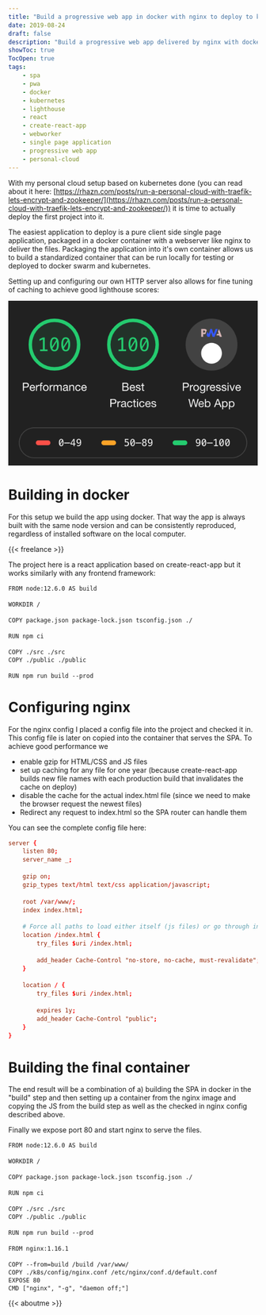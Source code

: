 ```yaml
---
title: "Build a progressive web app in docker with nginx to deploy to kubernetes or docker swarm"
date: 2019-08-24
draft: false
description: "Build a progressive web app delivered by nginx with docker to deploy it to docker swarm or kubernetes."
showToc: true
TocOpen: true
tags:
    - spa
    - pwa
    - docker
    - kubernetes
    - lighthouse
    - react
    - create-react-app
    - webworker
    - single page application
    - progressive web app
    - personal-cloud
---
```


With my personal cloud setup based on kubernetes done (you can read about it here: [https://rhazn.com/posts/run-a-personal-cloud-with-traefik-lets-encrypt-and-zookeeper/](https://rhazn.com/posts/run-a-personal-cloud-with-traefik-lets-encrypt-and-zookeeper/)) it is time to actually deploy the first project into it. 

The easiest application to deploy is a pure client side single page application, packaged in a docker container with a webserver like nginx to deliver the files. Packaging the application into it's own container allows us to build a standardized container that can be run locally for testing or deployed to docker swarm and kubernetes.

Setting up and configuring our own HTTP server also allows for fine tuning of caching to achieve good lighthouse scores:

![Lighthouse scores, don't let the bugged checkmark fool you it passes the PWA tests ;)](/img/posts/build-a-progressive-web-app-in-docker-with-nginx-to-deploy-to-kubernetes-or-docker-swarm/scores.png#center)

# Building in docker
For this setup we build the app using docker. That way the app is always built with the same node version and can be consistently reproduced, regardless of installed software on the local computer.

{{< freelance >}}

The project here is a react application based on create-react-app but it works similarly with any frontend framework:

```docker
FROM node:12.6.0 AS build

WORKDIR /

COPY package.json package-lock.json tsconfig.json ./

RUN npm ci

COPY ./src ./src
COPY ./public ./public

RUN npm run build --prod
```

# Configuring nginx
For the nginx config I placed a config file into the project and checked it in. This config file is later on copied into the container that serves the SPA. To achieve good performance we

- enable gzip for HTML/CSS and JS files
- set up caching for any file for one year (because create-react-app builds new file names with each production build that invalidates the cache on deploy)
- disable the cache for the actual index.html file (since we need to make the browser request the newest files)
- Redirect any request to index.html so the SPA router can handle them

You can see the complete config file here:
```conf
server {
    listen 80;
    server_name _;

    gzip on;
    gzip_types text/html text/css application/javascript;

    root /var/www/;
    index index.html;

    # Force all paths to load either itself (js files) or go through index.html.
    location /index.html {
        try_files $uri /index.html;

        add_header Cache-Control "no-store, no-cache, must-revalidate";    
    }

    location / {
        try_files $uri /index.html;

        expires 1y;
        add_header Cache-Control "public";
    }
}
```

# Building the final container
The end result will be a combination of a) building the SPA in  docker in the "build" step and then setting up a container from the nginx image and copying the JS from the build step as well as the checked in nginx config described above.



Finally we expose port 80 and start nginx to serve the files.

```docker
FROM node:12.6.0 AS build

WORKDIR /

COPY package.json package-lock.json tsconfig.json ./

RUN npm ci

COPY ./src ./src
COPY ./public ./public

RUN npm run build --prod

FROM nginx:1.16.1

COPY --from=build /build /var/www/
COPY ./k8s/config/nginx.conf /etc/nginx/conf.d/default.conf
EXPOSE 80
CMD ["nginx", "-g", "daemon off;"]
```

{{< aboutme >}}